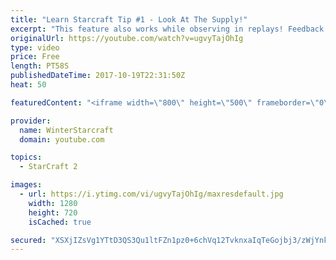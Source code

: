 ```yaml
---
title: "Learn Starcraft Tip #1 - Look At The Supply!"
excerpt: "This feature also works while observing in replays! Feedback and tip suggestions are appreciated :)"
originalUrl: https://youtube.com/watch?v=ugvyTajOhIg
type: video
price: Free
length: PT58S
publishedDateTime: 2017-10-19T22:31:50Z
heat: 50

featuredContent: "<iframe width=\"800\" height=\"500\" frameborder=\"0\" src=\"https://www.youtube.com/embed/ugvyTajOhIg\" allow=\"accelerometer; autoplay; encrypted-media; gyroscope; picture-in-picture\" allowfullscreen></iframe>"

provider:
  name: WinterStarcraft
  domain: youtube.com

topics:
  - StarCraft 2

images:
  - url: https://i.ytimg.com/vi/ugvyTajOhIg/maxresdefault.jpg
    width: 1280
    height: 720
    isCached: true

secured: "XSXjIZsVg1YTtD3QS3Qu1ltFZn1pz0+6chVq12TvknxaIqTeGojbj3/zWjYnkFe3aIWxbQMrV1mfqaWruQXQS2WjNDfPMs/vymWp3v9B2OR97yhl9nB9zCXQQ3GvxO5SxiD2wbg84mMfVOR1NfTjyAFisGJtA4EETK4N32f2VqQe9ZcCoUOpP/TG6UwRzultvs2R7BNNBFqbVj6obVPkW3P0a33Pzw9L1y2Na8JpcfBMRAVyG292xDpAzD6R809xrsvb60Sn9eZsxKuHI58VZybN3egnPF+wExVWlbrqDSp6JQSuky97nS2z8xim0VixwoK8Ko30S1b4MgWzDjy9d8NuG1bAhPCWRJ4i6pLFuuLmOcxby4yBt0fdeRcNYSBcDennRgn3QLnD/szq4/HA1qW2YpptDIvl1UXxsjZflMI=;ddW7Bj0bjaFMyh4/6tjRqw=="
---
```


